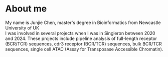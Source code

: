 # About me
My name is Junjie Chen, master's degree in Bioinformatics from Newcastle University of UK \
I was involved in several projects when I was in Singleron between 2020 and 2024. These projects include pipeline analysis of full-length receptor (BCR/TCR) sequences, cdr3 receptor (BCR/TCR) sequences, bulk BCR/TCR sequences, single cell ATAC (Assay for Transposase Accessible Chromatin).


